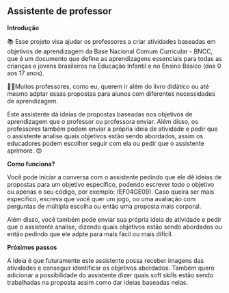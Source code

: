
## Assistente de professor

  
**Introdução**

📚 Esse projeto visa ajudar os professores a criar atividades baseadas em objetivos de aprendizagem da Base Nacional Comum Curricular - BNCC, que é um documento que define as aprendizagens essenciais para todas as crianças e jovens brasileiros na Educação Infantil e no Ensino Básico (dos 0 aos 17 anos). 

👩‍🏫Muitos professores, como eu, querem ir além do livro didático ou até mesmo adptar essas propostas para alunos com diferentes necessidades de aprendizagem. 

Este assistente dá ideias de propostas baseadas nos objetivos de aprendizagem que o professor ou professora enviar. Além disso, os professores também podem enviar a própria ideia de atividade e pedir que o assistente analise quais objetivos estão sendo abordados, assim os educadores podem escolher seguir com ela ou pedir que o assistente aprimore. 😍

**Como funciona?**

Você pode iniciar a conversa com o assistente pedindo que ele dê ideias de propostas para um objetivo específico, podendo escrever todo o objetivo ou apenas o seu código, por exemplo: (EF04GE09). Caso queira ser mais específico, escreva que você quer um jogo, ou uma avaliação com perguntas de múltipla escolha ou então uma proposta mais corporal.

Além disso, você também pode enviar sua própria ideia de atividade e pedir que o assistente analise, dizendo quais objetivos estão sendo abordados ou então pedindo que ele adpte para mais fácil ou mais difícil.

**Próximos passos**

A ideia é que futuramente este assistente possa receber imagens das atividades e conseguir identificar os objetivos abordados.
Também quero adicionar a possibilidade do assistente dizer quais soft skills estão sendo trabalhadas na proposta assim como dar ideias baseadas nelas.
